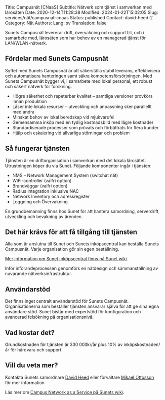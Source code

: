 Title: Campusnät [CNaaS]
Subtitle: Nätverk som tjänst i samverkan med lärosäten
Date: 2020-12-14T11:28:38
Modified: 2024-01-22T15:02:05
Slug: services/nät/campusnat-cnaas
Status: published
Contact: david-heed-2
Category: Nät
Authors: 
Lang: sv
Translation: false

Sunets Campusnät levererar drift, övervakning och support till, och i samarbete med, lärosäten som har behov av en managerad tjänst för LAN/WLAN-nätverk.


Fördelar med Sunets Campusnät
-----------------------------


Syftet med Sunets Campusnät är att säkerställa stabil leverans, effektivisera och automatisera hanteringen samt säkra kompetensförsörjningen. Med Sunets Campusnät bygger vi, i samarbete med lokal personal, ett robust och säkert nätverk för forskning.


* Högre säkerhet och repeterbar kvalitet – samtliga versioner provkörs innan produktion
* Låser inte lokala resurser – utveckling och anpassning sker parallellt med andra
* Minskat behov av lokal beredskap vid mjukvarufel
* Gemensamma inköp med en tydlig kostnadsbild med lägre kostnader
* Standardiserade processer som prövats och förbättrats för flera kunder
* Hjälp och eskalering vid allvarliga störningar och problem


Så fungerar tjänsten
--------------------


Tjänsten är en driftorganisation i samverkan med det lokala lärosätet. Utrustningen köper du via Sunet. Följande komponenter ingår i tjänsten:


* NMS – Network Management System (switchat nät)
* WiFi-controller (valfri option)
* Brandväggar (valfri option)
* Radius integration inklusive NAC
* Network Inventory och adressregister
* Loggning och Övervakning


En grundbemanning finns hos Sunet för att hantera samordning, serverdrift, utveckling och bevakning av ärenden.


Det här krävs för att få tillgång till tjänsten
-----------------------------------------------


Alla som är anslutna till Sunet och Sunets inköpscentral kan beställa Sunets Campusnät. Varje organisation gör sin egen beställning.


[Mer information om Sunet inköpscentral finns på Sunet wiki](https://wiki.sunet.se/display/InkopC).


Inför införandeprocessen genomförs en nätdesign och sammanställning av nuvarande nätverksinfrastruktur.


Användarstöd
------------


Det finns inget centralt användarstöd för Sunets Campusnät. Organisationerna som beställer tjänsten ansvarar själva för att ge sina egna användare stöd. Sunet bistår med expertstöd för konfiguration och avancerad felsökning på organisationsnivå.


Vad kostar det?
---------------


Grundkostnaden för tjänsten är 330 000kr/år plus 10% av inköpskostnaden/år för hårdvara och support.


Vill du veta mer?
-----------------


Kontakta Sunets samordnare [David Heed](mailto:david@sunet.se) eller förvaltare [Mikael Ottosson](mailto:mikott@sunet.se) för mer information


Läs mer om [Campus Network as a Service på Sunets wiki](https://wiki.sunet.se/display/CNaaS/).


